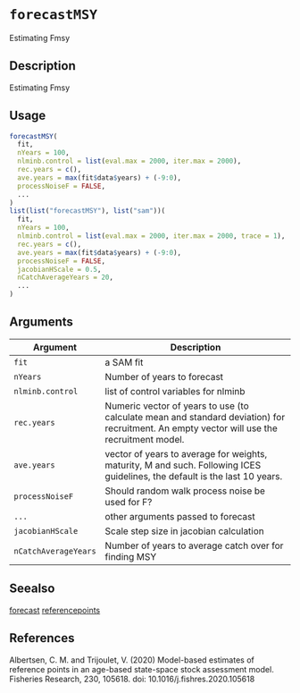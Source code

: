 # `forecastMSY`

Estimating Fmsy


## Description

Estimating Fmsy


## Usage

```r
forecastMSY(
  fit,
  nYears = 100,
  nlminb.control = list(eval.max = 2000, iter.max = 2000),
  rec.years = c(),
  ave.years = max(fit$data$years) + (-9:0),
  processNoiseF = FALSE,
  ...
)
list(list("forecastMSY"), list("sam"))(
  fit,
  nYears = 100,
  nlminb.control = list(eval.max = 2000, iter.max = 2000, trace = 1),
  rec.years = c(),
  ave.years = max(fit$data$years) + (-9:0),
  processNoiseF = FALSE,
  jacobianHScale = 0.5,
  nCatchAverageYears = 20,
  ...
)
```


## Arguments

Argument      |Description
------------- |----------------
`fit`     |     a SAM fit
`nYears`     |     Number of years to forecast
`nlminb.control`     |     list of control variables for nlminb
`rec.years`     |     Numeric vector of years to use (to calculate mean and standard deviation) for recruitment. An empty vector will use the recruitment model.
`ave.years`     |     vector of years to average for weights, maturity, M and such. Following ICES guidelines, the default is the last 10 years.
`processNoiseF`     |     Should random walk process noise be used for F?
`...`     |     other arguments passed to forecast
`jacobianHScale`     |     Scale step size in jacobian calculation
`nCatchAverageYears`     |     Number of years to average catch over for finding MSY


## Seealso

[forecast](#forecast)  [referencepoints](#referencepoints)


## References

Albertsen, C. M. and Trijoulet, V. (2020) Model-based estimates of reference points in an age-based state-space stock assessment model. Fisheries Research, 230, 105618. doi: 10.1016/j.fishres.2020.105618


